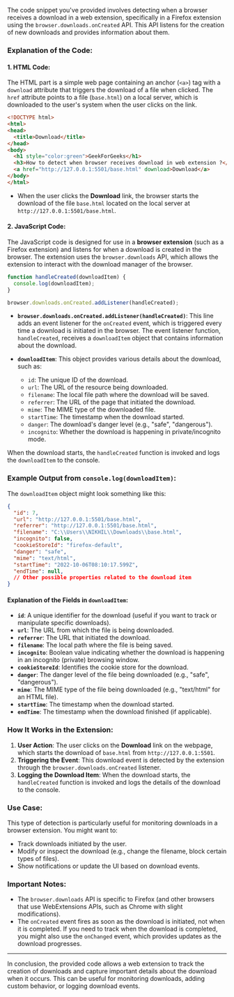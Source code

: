 The code snippet you've provided involves detecting when a browser receives a download in a web extension, specifically in a Firefox extension using the `browser.downloads.onCreated` API. This API listens for the creation of new downloads and provides information about them.

### Explanation of the Code:

#### 1. **HTML Code:**

The HTML part is a simple web page containing an anchor (`<a>`) tag with a `download` attribute that triggers the download of a file when clicked. The `href` attribute points to a file (`base.html`) on a local server, which is downloaded to the user's system when the user clicks on the link.

```html
<!DOCTYPE html>
<html>
<head>
  <title>Download</title>
</head>
<body>
  <h1 style="color:green">GeekForGeeks</h1>
  <h3>How to detect when browser receives download in web extension ?</h3>
  <a href="http://127.0.0.1:5501/base.html" download>Download</a>
</body>
</html>
```

- When the user clicks the **Download** link, the browser starts the download of the file `base.html` located on the local server at `http://127.0.0.1:5501/base.html`.

#### 2. **JavaScript Code:**

The JavaScript code is designed for use in a **browser extension** (such as a Firefox extension) and listens for when a download is created in the browser. The extension uses the `browser.downloads` API, which allows the extension to interact with the download manager of the browser.

```javascript
function handleCreated(downloadItem) {
  console.log(downloadItem);
}

browser.downloads.onCreated.addListener(handleCreated);
```

- **`browser.downloads.onCreated.addListener(handleCreated)`**: 
  This line adds an event listener for the `onCreated` event, which is triggered every time a download is initiated in the browser. The event listener function, `handleCreated`, receives a `downloadItem` object that contains information about the download.
  
- **`downloadItem`**: This object provides various details about the download, such as:
  - `id`: The unique ID of the download.
  - `url`: The URL of the resource being downloaded.
  - `filename`: The local file path where the download will be saved.
  - `referrer`: The URL of the page that initiated the download.
  - `mime`: The MIME type of the downloaded file.
  - `startTime`: The timestamp when the download started.
  - `danger`: The download's danger level (e.g., "safe", "dangerous").
  - `incognito`: Whether the download is happening in private/incognito mode.

When the download starts, the `handleCreated` function is invoked and logs the `downloadItem` to the console.

### Example Output from `console.log(downloadItem)`:

The `downloadItem` object might look something like this:

```json
{
  "id": 7,
  "url": "http://127.0.0.1:5501/base.html",
  "referrer": "http://127.0.0.1:5501/base.html",
  "filename": "C:\\Users\\NIKHIL\\Downloads\\base.html",
  "incognito": false,
  "cookieStoreId": "firefox-default",
  "danger": "safe",
  "mime": "text/html",
  "startTime": "2022-10-06T08:10:17.599Z",
  "endTime": null,
  // Other possible properties related to the download item
}
```

#### Explanation of the Fields in `downloadItem`:
- **`id`**: A unique identifier for the download (useful if you want to track or manipulate specific downloads).
- **`url`**: The URL from which the file is being downloaded.
- **`referrer`**: The URL that initiated the download.
- **`filename`**: The local path where the file is being saved.
- **`incognito`**: Boolean value indicating whether the download is happening in an incognito (private) browsing window.
- **`cookieStoreId`**: Identifies the cookie store for the download.
- **`danger`**: The danger level of the file being downloaded (e.g., "safe", "dangerous").
- **`mime`**: The MIME type of the file being downloaded (e.g., "text/html" for an HTML file).
- **`startTime`**: The timestamp when the download started.
- **`endTime`**: The timestamp when the download finished (if applicable).

### How It Works in the Extension:

1. **User Action**: The user clicks on the **Download** link on the webpage, which starts the download of `base.html` from `http://127.0.0.1:5501`.
2. **Triggering the Event**: This download event is detected by the extension through the `browser.downloads.onCreated` listener.
3. **Logging the Download Item**: When the download starts, the `handleCreated` function is invoked and logs the details of the download to the console.

### Use Case:
This type of detection is particularly useful for monitoring downloads in a browser extension. You might want to:
- Track downloads initiated by the user.
- Modify or inspect the download (e.g., change the filename, block certain types of files).
- Show notifications or update the UI based on download events.

### Important Notes:
- The `browser.downloads` API is specific to Firefox (and other browsers that use WebExtensions APIs, such as Chrome with slight modifications).
- The `onCreated` event fires as soon as the download is initiated, not when it is completed. If you need to track when the download is completed, you might also use the `onChanged` event, which provides updates as the download progresses.

---

In conclusion, the provided code allows a web extension to track the creation of downloads and capture important details about the download when it occurs. This can be useful for monitoring downloads, adding custom behavior, or logging download events.